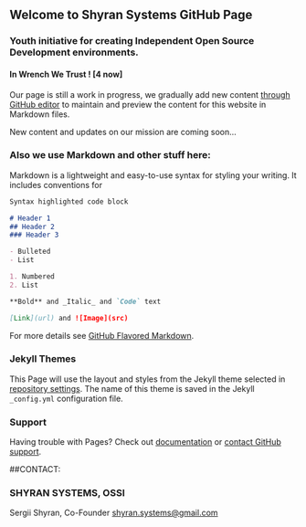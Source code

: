 ## Welcome to Shyran Systems GitHub Page

### Youth initiative for creating Independent Open Source Development environments.

#### In Wrench We Trust !  [4 now]

Our page is still a work in progress, we gradually add new content [through GitHub editor](https://github.com/Shyran-Systems/Home/edit/master/README.md) to maintain and preview the content for this website in Markdown files.

New content and updates on our mission are coming soon...


### Also we use Markdown and other stuff here:

Markdown is a lightweight and easy-to-use syntax for styling your writing. It includes conventions for

```markdown
Syntax highlighted code block

# Header 1
## Header 2
### Header 3

- Bulleted
- List

1. Numbered
2. List

**Bold** and _Italic_ and `Code` text

[Link](url) and ![Image](src)
```

For more details see [GitHub Flavored Markdown](https://guides.github.com/features/mastering-markdown/).

### Jekyll Themes

This Page will use the layout and styles from the Jekyll theme selected in [repository settings](https://github.com/Shyran-Systems/Home/settings). The name of this theme is saved in the Jekyll `_config.yml` configuration file.

### Support

Having trouble with Pages? Check out [documentation](https://help.github.com/categories/github-pages-basics/) or [contact GitHub support](https://github.com/contact).


##CONTACT:
### SHYRAN SYSTEMS, OSSI
Sergii Shyran, Co-Founder
shyran.systems@gmail.com
